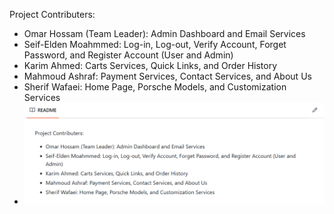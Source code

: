 Project Contributers:
- Omar Hossam (Team Leader): Admin Dashboard and Email Services
- Seif-Elden Moahmmed: Log-in, Log-out, Verify Account, Forget Password, and Register Account (User and Admin)
- Karim Ahmed: Carts Services, Quick Links, and Order History
- Mahmoud Ashraf: Payment Services, Contact Services, and About Us
- Sherif Wafaei: Home Page, Porsche Models, and Customization Services
- ![Contributors Screenshot](Images/Contributers.png)
